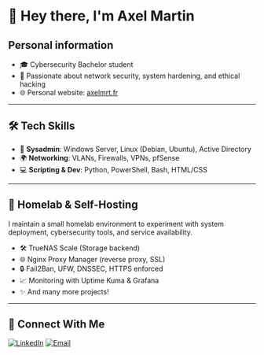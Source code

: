 # 👋 Hey there, I'm Axel Martin
## Personal information
- 🎓 Cybersecurity Bachelor student
- 🔐 Passionate about network security, system hardening, and ethical hacking
- 🌐 Personal website: [axelmrt.fr](https://axelmrt.fr)

---

## 🛠️ Tech Skills
- 🧰 **Sysadmin**: Windows Server, Linux (Debian, Ubuntu), Active Directory  
- 🌍 **Networking**: VLANs, Firewalls, VPNs, pfSense  
- 💻 **Scripting & Dev**: Python, PowerShell, Bash, HTML/CSS  

---

## 🧪 Homelab & Self-Hosting

I maintain a small homelab environment to experiment with system deployment, cybersecurity tools, and service availability.

- 🛠️ TrueNAS Scale (Storage backend)
- 🌐 Nginx Proxy Manager (reverse proxy, SSL)
- 🔒 Fail2Ban, UFW, DNSSEC, HTTPS enforced
- 📈 Monitoring with Uptime Kuma & Grafana
- ✨ And many more projects!

---

## 🤝 Connect With Me
[![LinkedIn](https://img.shields.io/badge/LinkedIn-blue?logo=linkedin&style=for-the-badge)](https://www.linkedin.com/in/axel-martin-0b85292b5/)
[![Email](https://img.shields.io/badge/Email-axelmartin076%40gmail.com-red?style=for-the-badge&logo=gmail)](mailto:axelmartin076@gmail.com)


